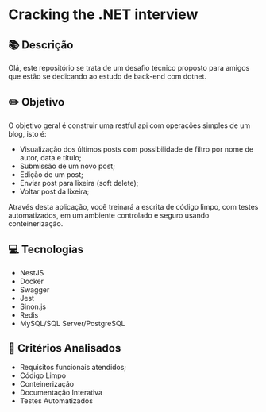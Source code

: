 # Cracking the .NET interview

## 📚 Descrição
Olá, este repositório se trata de um desafio técnico proposto para amigos que estão se dedicando ao estudo de back-end com dotnet.

## ✏️ Objetivo
O objetivo geral é construir uma restful api com operações simples de um blog, isto é:
- Visualização dos últimos posts com possibilidade de filtro por nome de autor, data e título;
- Submissão de um novo post;
- Edição de um post;
- Enviar post para lixeira (soft delete);
- Voltar post da lixeira;

Através desta aplicação, você treinará a escrita de código limpo, com testes automatizados, em um ambiente controlado e seguro usando conteinerização. 

## 💻 Tecnologias
- NestJS
- Docker
- Swagger
- Jest
- Sinon.js
- Redis
- MySQL/SQL Server/PostgreSQL

## 💯 Critérios Analisados
- Requisitos funcionais atendidos;
- Código Limpo
- Conteinerização
- Documentação Interativa
- Testes Automatizados
